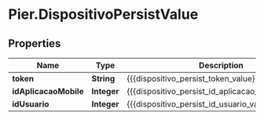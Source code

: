 # Pier.DispositivoPersistValue

## Properties
Name | Type | Description | Notes
------------ | ------------- | ------------- | -------------
**token** | **String** | {{{dispositivo_persist_token_value}}} | [optional] 
**idAplicacaoMobile** | **Integer** | {{{dispositivo_persist_id_aplicacao_mobile_value}}} | [optional] 
**idUsuario** | **Integer** | {{{dispositivo_persist_id_usuario_value}}} | [optional] 


